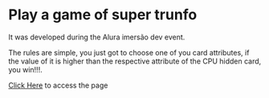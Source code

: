 <h1>Play a game of super trunfo</h1>

It was developed during the Alura imersão dev event.

The rules are simple,
you just got to choose one of you card attributes,
if the value of it is higher than the respective attribute of the CPU hidden card, you win!!!.

<a href="https://hklug001.github.io/super-trunfo/">Click Here</a> to access the page
